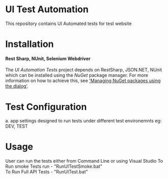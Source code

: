 ﻿ UI Test Automation
=============================================
This repository contains UI Automated tests for test website 


Installation
============

#### Rest Sharp, NUnit, Selenium Webdriver 

The *UI Automation Tests* project depends on RestSharp, JSON.NET, NUnit which can be installed using the *NuGet* package manager.
For more information on how to achieve this, see ['Managing NuGet packages using the dialog'](http://docs.nuget.org/docs/start-here/managing-nuget-packages-using-the-dialog).

Test Configuration
==================
a. app settings designed to run tests under different test environemnts eg: DEV, TEST
	<appSettings>
		<add key="environment" value="TEST" />
	</appSettings>


Usage
=====
User can run the tests either from Command Line or using Visual Studio
To Run smoke Tests run - "RunUITestSmoke.bat"  
To Run Full API Tests  - "RunUITest.bat"  
